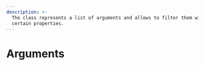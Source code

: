 ```yaml
---
description: >-
  The class represents a list of arguments and allows to filter them with
  certain properties.
---
```


# Arguments


